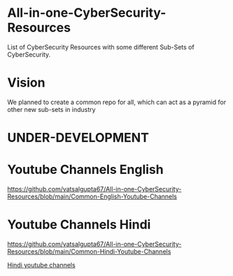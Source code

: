 # All-in-one-CyberSecurity-Resources
List of CyberSecurity Resources with some different Sub-Sets of CyberSecurity.

# Vision  
We planned to create a common repo for all, which can act as a pyramid for other new sub-sets in industry

# UNDER-DEVELOPMENT

# Youtube Channels English 
https://github.com/vatsalgupta67/All-in-one-CyberSecurity-Resources/blob/main/Common-English-Youtube-Channels

# Youtube Channels Hindi 
https://github.com/vatsalgupta67/All-in-one-CyberSecurity-Resources/blob/main/Common-Hindi-Youtube-Channels


[Hindi youtube channels](https://github.com/vatsalgupta67/All-in-one-CyberSecurity-Resources/blob/main/Common-Hindi-Youtube-Channels)
